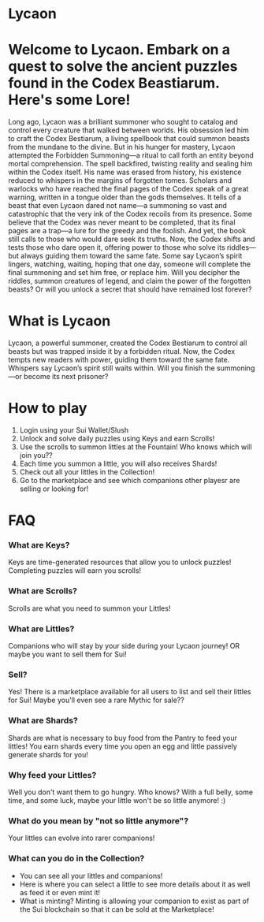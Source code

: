 # Lycaon

# Welcome to Lycaon. Embark on a quest to solve the ancient puzzles found in the Codex Beastiarum. Here's some Lore!
Long ago, Lycaon was a brilliant summoner who sought to catalog and control every creature that walked between worlds. His obsession led him to craft the Codex Bestiarum, a living spellbook that could summon beasts from the mundane to the divine.
But in his hunger for mastery, Lycaon attempted the Forbidden Summoning—a ritual to call forth an entity beyond mortal comprehension. The spell backfired, twisting reality and sealing him within the Codex itself. His name was erased from history, his existence reduced to whispers in the margins of forgotten tomes.
Scholars and warlocks who have reached the final pages of the Codex speak of a great warning, written in a tongue older than the gods themselves. It tells of a beast that even Lycaon dared not name—a summoning so vast and catastrophic that the very ink of the Codex recoils from its presence.
Some believe that the Codex was never meant to be completed, that its final pages are a trap—a lure for the greedy and the foolish. And yet, the book still calls to those who would dare seek its truths.
Now, the Codex shifts and tests those who dare open it, offering power to those who solve its riddles—but always guiding them toward the same fate. Some say Lycaon’s spirit lingers, watching, waiting, hoping that one day, someone will complete the final summoning and set him free, or replace him.
Will you decipher the riddles, summon creatures of legend, and claim the power of the forgotten beasts?
Or will you unlock a secret that should have remained lost forever?

# What is Lycaon
Lycaon, a powerful summoner, created the Codex Bestiarum to control all beasts but was trapped inside it by a forbidden ritual. Now, the Codex tempts new readers with power, guiding them toward the same fate. Whispers say Lycaon’s spirit still waits within. Will you finish the summoning—or become its next prisoner?

# How to play
1. Login using your Sui Wallet/Slush
2. Unlock and solve daily puzzles using Keys and earn Scrolls!
3. Use the scrolls to summon littles at the Fountain! Who knows which will join you??
4. Each time you summon a little, you will also receives Shards!
5. Check out all your littles in the Collection!
6. Go to the marketplace and see which companions other playesr are selling or looking for!


# FAQ

### What are Keys?
Keys are time-generated resources that allow you to unlock puzzles! Completing puzzles will earn you scrolls!

### What are Scrolls?
Scrolls are what you need to summon your Littles!

### What are Littles?
Companions who will stay by your side during your Lycaon journey! OR maybe you want to sell them for Sui!

### Sell?
Yes! There is a marketplace available for all users to list and sell their littles for Sui! Maybe you'll even see a rare Mythic for sale??

### What are Shards?
Shards are what is necessary to buy food from the Pantry to feed your littles! You earn shards every time you open an egg and little passively generate shards for you!

### Why feed your Littles?
Well you don't want them to go hungry. Who knows? With a full belly, some time, and some luck, maybe your little won't be so little anymore! :)

### What do you mean by "not so little anymore"?
Your littles can evolve into rarer companions!

### What can you do in the Collection?
- You can see all your littles and companions!
- Here is where you can select a little to see more details about it as well as feed it or even mint it!
- What is minting? Minting is allowing your companion to exist as part of the Sui blockchain so that it can be sold at the Marketplace!




